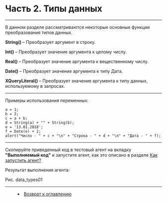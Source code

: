 # Часть 2. Типы данных
***

В данном разделе рассматриваются некоторые основные функции преобразования типов данных.

**String()** – Преобразует аргумент в строку.

**Int()** – Преобразует значение аргумента к целому числу.	

**Real()** – Преобразует значение аргумента к вещественному числу.	

**Date()** – Преобразует значение аргумента к типу Дата.	

**XQueryLiteral()** – Преобразует значение аргумента к типу данных, используемому в запросах.	

---

Примеры использования переменных:

    a = 1;
    b = 2;
    c = a + b;
    d = String(a) + "" + String(b);
    e = '13.01.2018';
    f = Date(e) + 2;
    alert("Число - " + c + "\n" + "Строка - " + d + "\n" + "Дата - " + f);

---

Скопируйте приведенный код в тестовый агент на вкладку **"Выполняемый код"** и запустите агент, как это описано в разделе [Как запустить агент?](run_agent.md)

Результат выполнения агента:

Рис. data_types01

***
<dd><li> <a href="README.md"> Возврат к оглавлению</a></dd>
